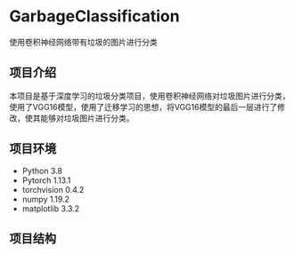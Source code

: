 # GarbageClassification
使用卷积神经网络带有垃圾的图片进行分类


## 项目介绍
本项目是基于深度学习的垃圾分类项目，使用卷积神经网络对垃圾图片进行分类，使用了VGG16模型，使用了迁移学习的思想，将VGG16模型的最后一层进行了修改，使其能够对垃圾图片进行分类。

## 项目环境
- Python 3.8
- Pytorch 1.13.1
- torchvision 0.4.2
- numpy 1.19.2
- matplotlib 3.3.2


## 项目结构
